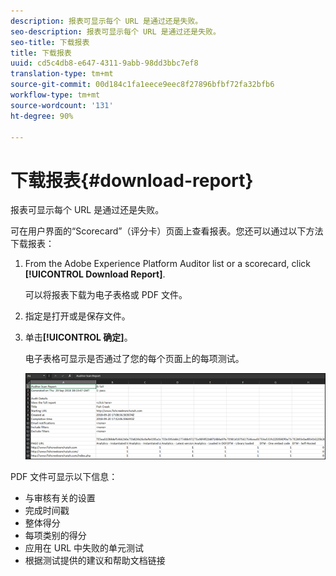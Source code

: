 ```yaml
---
description: 报表可显示每个 URL 是通过还是失败。
seo-description: 报表可显示每个 URL 是通过还是失败。
seo-title: 下载报表
title: 下载报表
uuid: cd5c4db8-e647-4311-9abb-98dd3bbc7ef8
translation-type: tm+mt
source-git-commit: 00d184c1fa1eece9eec8f27896bfbf72fa32bfb6
workflow-type: tm+mt
source-wordcount: '131'
ht-degree: 90%

---
```



# 下载报表{#download-report}

报表可显示每个 URL 是通过还是失败。

可在用户界面的“Scorecard”（评分卡）页面上查看报表。您还可以通过以下方法下载报表：

1. From the Adobe Experience Platform Auditor list or a scorecard, click **[!UICONTROL Download Report]**.

   可以将报表下载为电子表格或 PDF 文件。
1. 指定是打开或是保存文件。

1. 单击&#x200B;**[!UICONTROL 确定]**。

   电子表格可显示是否通过了您的每个页面上的每项测试。

   ![](assets/sheet.png)

PDF 文件可显示以下信息：

* 与审核有关的设置
* 完成时间戳
* 整体得分
* 每项类别的得分
* 应用在 URL 中失败的单元测试
* 根据测试提供的建议和帮助文档链接
